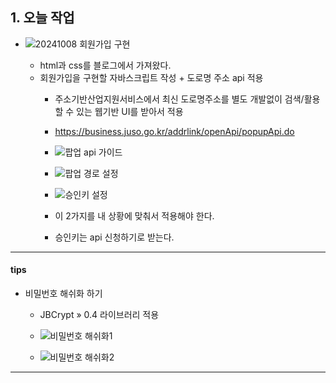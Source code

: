 ## 1. 오늘 작업
- ![20241008 회원가입 구현](https://github.com/user-attachments/assets/761f1465-c4cb-4b24-8d5f-d673fd5c7eca)

	- html과 css를 블로그에서 가져왔다.
	- 회원가입을 구현할 자바스크립트 작성 + 도로명 주소 api 적용
		- 주소기반산업지원서비스에서 최신 도로명주소를 별도 개발없이 검색/활용할 수 있는 웹기반 UI를 받아서 적용
		- https://business.juso.go.kr/addrlink/openApi/popupApi.do
		- ![팝업 api 가이드](https://github.com/user-attachments/assets/18b6ed68-d660-44bd-a92d-92f0100f068a)

		- ![팝업 경로 설정](https://github.com/user-attachments/assets/23aeb499-5e8d-44c6-b08a-a9bb50f2c441)

		- ![승인키 설정](https://github.com/user-attachments/assets/ee4b93d0-8cd8-47f8-ab0f-77a156d695e2)

		- 이 2가지를 내 상황에 맞춰서 적용해야 한다. 
		- 승인키는 api 신청하기로 받는다.

---
#### tips
- 비밀번호 해쉬화 하기
	- JBCrypt » 0.4 라이브러리 적용
	- ![비밀번호 해쉬화1](https://github.com/user-attachments/assets/885ea8f5-6080-4e58-8d26-f3cbafc08007)

	- ![비밀번호 해쉬화2](https://github.com/user-attachments/assets/7686bf0e-af5b-4b14-9bf6-9460360fa7b9)

---
